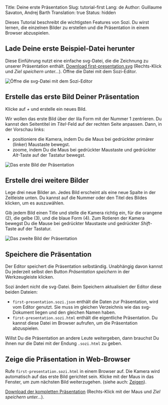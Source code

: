 Title: Deine erste Präsentation
Slug: tutorial-first
Lang: de
Author: Guillaume Savaton, Andrej Barth
Translation: true
Status: hidden


Dieses Tutorial beschreibt die wichtigsten Features von Sozi.
Du wirst lernen, die einzelnen Bilder zu erstellen und die Präsentation in einem Browser abzuspielen.


Lade Deine erste Beispiel-Datei herunter
----------------------------------------

Diese Einführung nutzt eine einfache svg-Datei, die die Zeichnung zu unserer Präsentation enthält.
[Download first-presentation.svg](https://github.com/senshu/Sozi/raw/master/samples/first-presentation.svg)
(Rechts-Klick und *Ziel speichern unter…*).
Öffne die Datei mit dem Sozi-Editor.

![Öffne die svg-Datei mit dem Sozi-Editor](|filename|/images/tutorial-first/first-presentation-screenshot-01.de.png)


Erstelle das erste Bild Deiner Präsentation
-------------------------------------------

Klicke auf *+* und erstelle ein neues Bild.

Wir wollen das erste Bild über der lila Form mit der Nummer 1 zentrieren.
Du kannst den Seitentitel im *Titel*-Feld auf der rechten Seite anpassen.
Dann, in der Vorschau links:

* positioniere die Kamera, indem Du die Maus bei gedrückter primärer (linker) Maustaste bewegst.
* zoome, indem Du die Maus bei gedrückter Maustaste und gedrückter *Alt*-Taste auf der Tastatur bewegst.

![Das erste Bild der Präsentation](|filename|/images/tutorial-first/first-presentation-screenshot-02.de.png)


Erstelle drei weitere Bilder
----------------------------

Lege drei neue Bilder an.
Jedes Bild erscheint als eine neue Spalte in der Zeitleiste unten.
Du kannst auf die Nummer oder den Titel des Bildes klicken, um es auszuwählen.

Gib jedem Bild einen Title und stelle die Kamera richtig ein,
für die orangene (2), die gelbe (3), und die blaue Form (4).
Zum Rotieren der Kamera bewegst Du die Mause bei gedrückter Maustaste und gedrückter *Shift*-Taste auf der Tastatur.

![Das zweite Bild der Präsentation](|filename|/images/tutorial-first/first-presentation-screenshot-03.de.png)


Speichere die Präsentation
--------------------------

Der Editor speichert die Präsentation selbständig.
Unabhängig davon kannst Du jederzeit selbst den Button *Präsentation speichern* in der Werkzeugleiste klicken.

Sozi ändert nicht die svg-Datei.
Beim Speichern aktualisiert der Editor diese beiden Dateien:

* `first-presentation.sozi.json` enthält die Daten zur Präsentation, wird vom Editor genutzt. Sie muss im gleichen Verzeichnis wie das svg-Dokument liegen und den gleichen Namen haben.
* `first-presentation.sozi.html` enthält die eigentliche Präsentation. Du kannst diese Datei im Browser aufrufen, um die Präsentation abzuspielen.

Willst Du die Präsentation an andere Leute weitergeben, dann brauchst Du ihnen nur die Datei mit der Endung `.sozi.html` zu geben.


Zeige die Präsentation in Web-Browser
-------------------------------------

Rufe `first-presentation.sozi.html` in einem Browser auf.
Die Kamera wird automatisch auf das erste Bild gerichtet sein.
Klicke mit der Maus in das Fenster, um zum nächsten Bild weiterzugehen.
(siehe auch: [Zeigen](|filename|play.md)).

[Download der kompletten Präsentation](https://github.com/senshu/Sozi/raw/master/samples/first-presentation.sozi.html)
(Rechts-Klick mit der Maus und *Ziel speichern unter…*).
